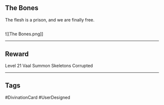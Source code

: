 ## The Bones
The flesh is a prison, and we are finally free.
## 
![[The Bones.png]]

---
## Reward
Level 21 Vaal Summon Skeletons
Corrupted

---
## Tags
#DivinationCard
#UserDesigned